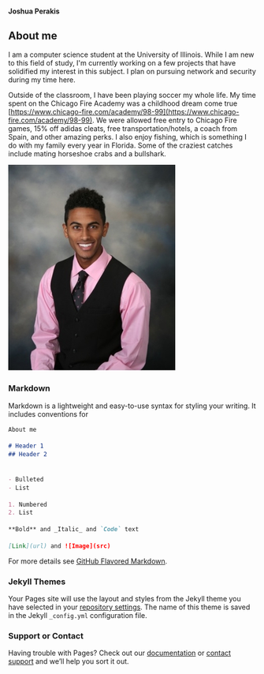 #### Joshua Perakis

## About me
I am a computer science student at the University of Illinois. While I am new to this field of study, I'm currently working on a few projects that have solidified my interest in this subject. I plan on pursuing network and security during my time here. 


Outside of the classroom, I have been playing soccer my whole life. My time spent on the Chicago Fire Academy was a childhood dream come true [https://www.chicago-fire.com/academy/98-99](https://www.chicago-fire.com/academy/98-99). We were allowed free entry to Chicago Fire games, 15% off adidas cleats, free transportation/hotels, a coach from Spain, and other amazing perks. I also enjoy fishing, which is something I do with my family every year in Florida. Some of the craziest catches include mating horseshoe crabs and a bullshark.

![](https://github.com/joshuaPerakis/joshuaPerakis.github.io/blob/master/bg.jpg)

### Markdown

Markdown is a lightweight and easy-to-use syntax for styling your writing. It includes conventions for

```markdown
About me

# Header 1
## Header 2


- Bulleted
- List

1. Numbered
2. List

**Bold** and _Italic_ and `Code` text

[Link](url) and ![Image](src)
```

For more details see [GitHub Flavored Markdown](https://guides.github.com/features/mastering-markdown/).

### Jekyll Themes

Your Pages site will use the layout and styles from the Jekyll theme you have selected in your [repository settings](https://github.com/joshuaPerakis/joshuaPerakis.github.io/settings). The name of this theme is saved in the Jekyll `_config.yml` configuration file.

### Support or Contact

Having trouble with Pages? Check out our [documentation](https://help.github.com/categories/github-pages-basics/) or [contact support](https://github.com/contact) and we’ll help you sort it out.
